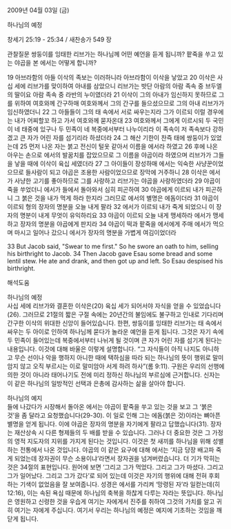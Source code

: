 2009년 04월 03일 (금)

하나님의 예정



창세기 25:19 - 25:34 / 새찬송가 549 장


관찰질문
쌍둥이를 잉태한 리브가는 하나님께 어떤 예언을 듣게 됩니까?
팥죽을 쑤고 있는 야곱을 본 에서는 어떻게 합니까?

19 아브라함의 아들 이삭의 족보는 이러하니라 아브라함이 이삭을 낳았고 20 이삭은 사십 세에 리브가를 맞이하여 아내를 삼았으니 리브가는 밧단 아람의 아람 족속 중 브두엘의 딸이요 아람 족속 중 라반의 누이였더라 
21 이삭이 그의 아내가 임신하지 못하므로 그를 위하여 여호와께 간구하매 여호와께서 그의 간구를 들으셨으므로 그의 아내 리브가가 임신하였더니 22 그 아들들이 그의 태 속에서 서로 싸우는지라 그가 이르되 이럴 경우에는 내가 어찌할꼬 하고 가서 여호와께 묻자온대 23 여호와께서 그에게 이르시되 두 국민이 네 태중에 있구나 두 민족이 네 복중에서부터 나누이리라 이 족속이 저 족속보다 강하겠고 큰 자가 어린 자를 섬기리라 하셨더라 
24 그 해산 기한이 찬즉 태에 쌍둥이가 있었는데 25 먼저 나온 자는 붉고 전신이 털옷 같아서 이름을 에서라 하였고 26 후에 나온 아우는 손으로 에서의 발꿈치를 잡았으므로 그 이름을 야곱이라 하였으며 리브가가 그들을 낳을 때에 이삭이 육십 세였더라 27 그 아이들이 장성하매 에서는 익숙한 사냥꾼이었으므로 들사람이 되고 야곱은 조용한 사람이었으므로 장막에 거주하니 28 이삭은 에서가 사냥한 고기를 좋아하므로 그를 사랑하고 리브가는 야곱을 사랑하였더라 29 야곱이 죽을 쑤었더니 에서가 들에서 돌아와서 심히 피곤하여 30 야곱에게 이르되 내가 피곤하니 그 붉은 것을 내가 먹게 하라 한지라 그러므로 에서의 별명은 에돔이더라 31 야곱이 이르되 형의 장자의 명분을 오늘 내게 팔라 32 에서가 이르되 내가 죽게 되었으니 이 장자의 명분이 내게 무엇이 유익하리요 33 야곱이 이르되 오늘 내게 맹세하라 에서가 맹세하고 장자의 명분을 야곱에게 판지라 34 야곱이 떡과 팥죽을 에서에게 주매 에서가 먹으며 마시고 일어나 갔으니 에서가 장자의 명분을 가볍게 여김이었더라 

33 But Jacob said, "Swear to me first." So he swore an oath to him, selling his birthright to Jacob. 34 Then Jacob gave Esau some bread and some lentil stew. He ate and drank, and then got up and left. So Esau despised his birthright.

해석도움





하나님의 예정  
사십 세에 리브가와 결혼한 이삭은(20) 육십 세가 되어서야 자식을 얻을 수 있었습니다(26). 그러므로 21절의 짧은 구절 속에는 20년간의 불임에도 불구하고 인내로 기다리며 간구한 이삭의 위대한 신앙이 들어있습니다. 한편, 쌍둥이를 잉태한 리브가는 태 속에서 싸우는 두 아이로 인하여 하나님께 묻다가 놀라운 예언을 듣게 됩니다. 그것은 자기 속에 두 민족이 들어있는데 복중에서부터 나뉘게 될 것이며 큰 자가 어린 자를 섬기게 된다는 내용입니다. 이것에 대해 바울은 이렇게 설명합니다. “그 자식들이 아직 나지도 아니하고 무슨 선이나 악을 행하지 아니한 때에 택하심을 따라 되는 하나님의 뜻이 행위로 말미암지 않고 오직 부르시는 이로 말미암아 서게 하려 하사”(롬 9:11). 구원은 우리의 선행에 의한 것이 아니라 태어나기도 전에 미리 정하신 하나님의 부르심에 근거합니다. 신자는 이 같은 하나님의 일방적인 선택과 은총에 감사하는 삶을 살아야 합니다.

하나님의 예지  
들에 나갔다가 시장해서 돌아온 에서는 야곱이 팥죽을 쑤고 있는 것을 보고 그 ‘붉은 것’을 좀 달라고 요청했습니다(29-30). 이 일로 인해 그는 에돔(붉은 것)이라는 뼈아픈 별명을 얻게 됩니다. 이에 야곱은 장자의 명분을 자기에게 팔라고 답했습니다(31). 장자는 재산상속 시 다른 형제들의 두 배를 받을 수 있습니다. 그러나 더 중요한 것은 그 가정의 영적 지도자의 지위를 가지게 된다는 것입니다. 이것은 첫 새끼를 하나님을 위해 성별하는 전통에서 나온 것입니다. 야곱의 이 같은 요구에 대해 에서는 ‘지금 당장 배고파 죽게 되었는데 장자권이 무슨 소용이냐’라면서 장자권을 넘겨버렸습니다. 더 기가 막히는 것은 34절의 표현입니다. 원어에 보면 ‘그리고 그가 먹었다. 그리고 그가 마셨다. 그리고 그가 일어났다. 그리고 그가 갔다’로 되어 있는데 이것은 자기의 행위에 대해 전혀 후회하는 기색이 없었음을 잘 보여줍니다. 성경은 에서를 가리켜 ‘망령된 자’라 일컫는데(히 12:16), 이는 속된 욕심 때문에 하나님의 축복을 하찮게 다루는 자라는 뜻입니다. 하나님은 영원하고 신령한 것을 우습게 여기는 자에게서 진주를 취하여 그것의 가치를 알고 귀히 여기는 자에게 주십니다. 여기서 우리는 하나님의 예정은 예지에 기초하는 것임을 깨닫게 됩니다.